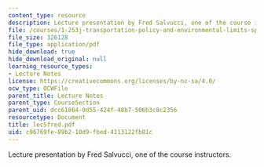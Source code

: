 ```yaml
---
content_type: resource
description: Lecture presentation by Fred Salvucci, one of the course instructors.
file: /courses/1-253j-transportation-policy-and-environmental-limits-spring-2004/c96769fe89b210d9fbed4113122fb81c_lec5fred.pdf
file_size: 326128
file_type: application/pdf
hide_download: true
hide_download_original: null
learning_resource_types:
- Lecture Notes
license: https://creativecommons.org/licenses/by-nc-sa/4.0/
ocw_type: OCWFile
parent_title: Lecture Notes
parent_type: CourseSection
parent_uid: dcc61864-0d55-424f-48b7-506b3c8c2356
resourcetype: Document
title: lec5fred.pdf
uid: c96769fe-89b2-10d9-fbed-4113122fb81c
---
```

Lecture presentation by Fred Salvucci, one of the course instructors.
